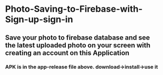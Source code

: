 # Photo-Saving-to-Firebase-with-Sign-up-sign-in
## Save your photo to firebase database and see the latest uploaded photo on your screen with creating an account on this Application

### APK is in the app-release file above. download->install->use it
